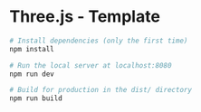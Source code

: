 # Three.js - Template

``` bash
# Install dependencies (only the first time)
npm install

# Run the local server at localhost:8080
npm run dev

# Build for production in the dist/ directory
npm run build
```
